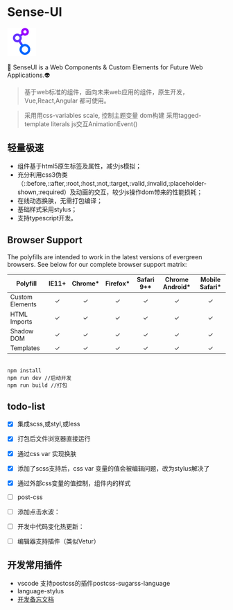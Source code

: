 # Sense-UI

<img src="./public/link.svg" alt="logo" height="66">


<!-- ![logo](./public/link.svg) -->

🌱 
SenseUI is a Web Components &amp; Custom Elements for Future Web Applications.👽
> 基于web标准的组件，面向未来web应用的组件，原生开发，Vue,React,Angular 都可使用。

> 采用用css-variables scale, 控制主题变量
> dom构建 采用tagged-template literals
> js交互AnimationEvent()

## 轻量极速

- 组件基于html5原生标签及属性，减少js模拟；
- 充分利用css3伪类（::before,::after,:root,:host,:not,:target,:valid,:invalid,:placeholder-shown,:required）及动画的交互，较少js操作dom带来的性能损耗；
- 在线动态换肤，无需打包编译；
- 基础样式采用stylus；
- 支持typescript开发。

## Browser Support

The polyfills are intended to work in the latest versions of evergreen browsers. See below
for our complete browser support matrix:

| Polyfill   | IE11+ | Chrome* | Firefox* | Safari 9+* | Chrome Android* | Mobile Safari* |
| ---------- |:-----:|:-------:|:--------:|:----------:|:---------------:|:--------------:|
| Custom Elements | ✓ | ✓ | ✓ | ✓ | ✓| ✓ |
| HTML Imports | ✓ | ✓ | ✓ | ✓| ✓| ✓ |
| Shadow DOM | ✓ | ✓ | ✓ | ✓ | ✓ | ✓ |
| Templates | ✓ | ✓ | ✓| ✓ | ✓ | ✓ |


```shell

npm install
npm run dev //启动开发
npm run build //打包

```

## todo-list

- [x] 集成scss,或styl,或less
- [x] 打包后文件浏览器直接运行
- [x] 通过css var 实现换肤
- [x] 添加了scss支持后，css var 变量的值会被编辑问题，改为stylus解决了
- [x] 通过外部css变量的值控制，组件内的样式
- [ ] post-css
- [ ] 添加点击水波：
- [ ] 开发中代码变化热更新：
- [ ] 编辑器支持插件（类似Vetur）



## 开发常用插件

- vscode 支持postcss的插件postcss-sugarss-language
- language-stylus
- [开发备忘文档](./public/doc.md)

## 